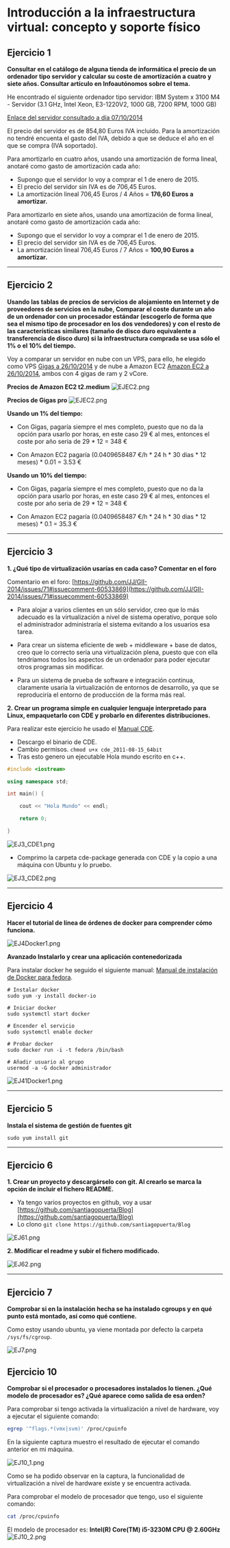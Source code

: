 
Introducción a la infraestructura virtual: concepto y soporte físico
====================================================================

Ejercicio 1
-----------

**Consultar en el catálogo de alguna tienda de informática el precio de un ordenador tipo servidor y calcular su coste de amortización a cuatro y siete años. Consultar artículo en Infoautónomos sobre el tema.**


He encontrado el siguiente ordenador tipo servidor: IBM System x 3100 M4 - Servidor (3.1 GHz, Intel Xeon, E3-1220V2, 1000 GB, 7200 RPM, 1000 GB)

[Enlace del servidor consultado a día 07/10/2014](http://www.amazon.es/IBM-System-3100-M4-E3-1220V2/dp/B00H98WRQG/ref=sr_1_8?ie=UTF8&qid=1412070393&sr=8-8&keywords=servidor)

El precio del servidor es de 854,80 Euros IVA incluido. Para la amortización no tendré encuenta el gasto del IVA, debido a que se deduce el año en el que se compra (IVA soportado). 

Para amortizarlo en cuatro años, usando una amortización de forma lineal, anotaré como gasto de amortización cada año:

- Supongo que el servidor lo voy a comprar el 1 de enero de 2015.
- El precio del servidor sin IVA es de 706,45 Euros.
- La amortización lineal 706,45 Euros / 4 Años = **176,60 Euros a amortizar.**

Para amortizarlo en siete años, usando una amortización de forma lineal, anotaré como gasto de amortización cada año:

- Supongo que el servidor lo voy a comprar el 1 de enero de 2015.
- El precio del servidor sin IVA es de 706,45 Euros.
- La amortización lineal 706,45 Euros / 7 Años = **100,90 Euros a amortizar.**


-----

Ejercicio 2
-----------

**Usando las tablas de precios de servicios de alojamiento en Internet y de proveedores de servicios en la nube, Comparar el coste durante un año de un ordenador con un procesador estándar (escogerlo de forma que sea el mismo tipo de procesador en los dos vendedores) y con el resto de las características similares (tamaño de disco duro equivalente a transferencia de disco duro) si la infraestructura comprada se usa sólo el 1% o el 10% del tiempo.**


Voy a comparar un servidor en nube con un VPS, para ello, he elegido como VPS [Gigas a 26/10/2014](https://gigas.com/cloud-vps) y de nube a Amazon EC2 [Amazon EC2 a 26/10/2014](http://aws.amazon.com/es/ec2/pricing/), ambos con 4 gigas de ram y 2 vCore.

**Precios de Amazon EC2 t2.medium**
![EJEC2.png](./capturas/t1/EJEC2.png)

**Precios de Gigas pro**
![EJEC2.png](./capturas/t1/EJ2GI.png)

**Usando un 1% del tiempo:**

- Con Gigas, pagaría siempre el mes completo, puesto que no da la opción para usarlo por horas, en este caso 29 € al mes, entonces el coste por año seria de 29 * 12 = 348 €

- Con Amazon EC2 pagaría (0.0409658487 €/h * 24 h * 30 dias * 12 meses) * 0.01 = 3.53 €

**Usando un 10% del tiempo:**

- Con Gigas, pagaría siempre el mes completo, puesto que no da la opción para usarlo por horas, en este caso 29 € al mes, entonces el coste por año seria de 29 * 12 = 348 €

- Con Amazon EC2 pagaría (0.0409658487 €/h * 24 h * 30 dias * 12 meses) * 0.1 = 35.3 €


-----

Ejercicio 3
-----------

**1. ¿Qué tipo de virtualización usarías en cada caso? Comentar en el foro**

Comentario en el foro: [https://github.com/JJ/GII-2014/issues/71#issuecomment-60533869](https://github.com/JJ/GII-2014/issues/71#issuecomment-60533869)

- Para alojar a varios clientes en un sólo servidor, creo que lo más adecuado es la virtualización a nivel de sistema operativo, porque solo el administrador administraría el sistema evitando a los usuarios esa tarea.

- Para crear un sistema eficiente de web + middleware + base de datos, creo que lo correcto sería una virtualización plena, puesto que con ella tendríamos todos los aspectos de un ordenador para poder ejecutar otros programas sin modificar.

- Para un sistema de prueba de software e integración continua, claramente usaría la virtualización de entornos de desarrollo, ya que se reproduciría el entorno de producción de la forma más real.


**2. Crear un programa simple en cualquier lenguaje interpretado para Linux, empaquetarlo con CDE y probarlo en diferentes distribuciones.**

Para realizar este ejercicio he usado el [Manual CDE](http://linuxzone.es/2012/06/04/creando-aplicaciones-portables-en-gnulinux/).

* Descargo el binario de CDE.
* Cambio permisos. `chmod u+x cde_2011-08-15_64bit`
* Tras esto genero un ejecutable Hola mundo escrito en c++.

```c++
#include <iostream>

using namespace std;

int main() {

    cout << "Hola Mundo" << endl;

    return 0;

}
```

![EJ3_CDE1.png](./capturas/t1/EJ3_CDE1.png)

* Comprimo la carpeta cde-package generada con CDE y la copio a una máquina con Ubuntu y lo pruebo.

![EJ3_CDE2.png](./capturas/t1/EJ3_CDE2.png)


-----

Ejercicio 4
-----------

**Hacer el tutorial de línea de órdenes de docker para comprender cómo funciona.**

![EJ4Docker1.png](./capturas/t1/EJ4Docker1.png)

**Avanzado Instalarlo y crear una aplicación contenedorizada**

Para instalar docker he seguido el siguiente manual: [Manual de instalación de Docker para fedora](https://docs.docker.com/installation/fedora/).

```shell
# Instalar docker
sudo yum -y install docker-io

# Iniciar docker
sudo systemctl start docker

# Encender el servicio
sudo systemctl enable docker

# Probar docker
sudo docker run -i -t fedora /bin/bash

# Añadir usuario al grupo
usermod -a -G docker administrador
```

![EJ41Docker1.png](./capturas/t1/EJ41Docker1.png)


-----

Ejercicio 5
-----------

**Instala el sistema de gestión de fuentes git**

```shell
sudo yum install git
```


-----

Ejercicio 6
-----------

**1. Crear un proyecto y descargárselo con git. Al crearlo se marca la opción de incluir el fichero README.**

* Ya tengo varios proyectos en github, voy a usar [https://github.com/santiagopuerta/Blog](https://github.com/santiagopuerta/Blog)
* Lo clono `git clone https://github.com/santiagopuerta/Blog`

![EJ61.png](./capturas/t1/EJ61.png)


**2. Modificar el readme y subir el fichero modificado.**

![EJ62.png](./capturas/t1/EJ62.png)


-----

Ejercicio 7
-----------

**Comprobar si en la instalación hecha se ha instalado cgroups y en qué punto está montado, así como qué contiene.**

Como estoy usando ubuntu, ya viene montada por defecto la carpeta `/sys/fs/cgroup`.

![EJ7.png](./capturas/t1/EJ7.png)



Ejercicio 10
-----------

**Comprobar si el procesador o procesadores instalados lo tienen. ¿Qué modelo de procesador es? ¿Qué aparece como salida de esa orden?**

Para comprobar si tengo activada la virtualización a nivel de hardware, voy a ejecutar el siguiente comando:

```bash
egrep '^flags.*(vmx|svm)' /proc/cpuinfo
``` 
En la siguiente captura muestro el resultado de ejecutar el comando anterior en mi máquina.

![EJ10_1.png](./capturas/t1/EJ10_1.png)

Como se ha podido observar en la captura, la funcionalidad de virtualización a nivel de hardware existe y se encuentra activada.

Para comprobar el modelo de procesador que tengo, uso el siguiente comando:
```bash
cat /proc/cpuinfo
``` 
El modelo de procesador es: **Intel(R) Core(TM) i5-3230M CPU @ 2.60GHz**
![EJ10_2.png](./capturas/t1/EJ10_2.png)

